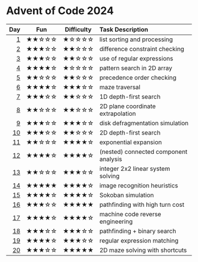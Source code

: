 # Advent of Code 2024

| Day      | Fun   | Difficulty | Task Description
| -------: | :---: | :--------: | :---------------
|  [1](01) | ★★☆☆☆ | ★☆☆☆☆      | list sorting and processing
|  [2](02) | ★★★☆☆ | ★★☆☆☆      | difference constraint checking
|  [3](03) | ★★★☆☆ | ★★☆☆☆      | use of regular expressions
|  [4](04) | ★★★★☆ | ★☆☆☆☆      | pattern search in 2D array
|  [5](05) | ★★☆☆☆ | ★★☆☆☆      | precedence order checking
|  [6](06) | ★★★★☆ | ★★★☆☆      | maze traversal
|  [7](07) | ★★★☆☆ | ★★☆☆☆      | 1D depth-first search
|  [8](08) | ★★☆☆☆ | ★★☆☆☆      | 2D plane coordinate extrapolation
|  [9](09) | ★★★☆☆ | ★★★☆☆      | disk defragmentation simulation
| [10](10) | ★★★☆☆ | ★★☆☆☆      | 2D depth-first search
| [11](11) | ★★☆☆☆ | ★★★★☆      | exponential expansion
| [12](12) | ★★★★☆ | ★★★★☆      | (nested) connected component analysis
| [13](13) | ★★☆☆☆ | ★★★☆☆      | integer 2x2 linear system solving
| [14](14) | ★★★★★ | ★★★★☆      | image recognition heuristics
| [15](15) | ★★★★☆ | ★★★★☆      | Sokoban simulation
| [16](16) | ★★★☆☆ | ★★★★★      | pathfinding with high turn cost
| [17](17) | ★★★★☆ | ★★★★☆      | machine code reverse engineering
| [18](18) | ★★★☆☆ | ★★★☆☆      | pathfinding + binary search
| [19](19) | ★★★★☆ | ★★★☆☆      | regular expression matching
| [20](20) | ★★★☆☆ | ★★★★★      | 2D maze solving with shortcuts
